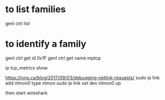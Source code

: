 

# to list families
genl ctrl list

# to identify a family
genl ctrl get id 0x1F
genl ctrl get name mptcp

ip tcp_metrics show

https://jvns.ca/blog/2017/09/03/debugging-netlink-requests/
sudo ip link add  nlmon0 type nlmon
sudo ip link set dev nlmon0 up

then start wireshark
